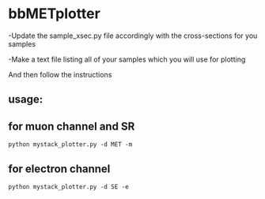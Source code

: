# bbMETplotter
-Update the sample_xsec.py file accordingly with the cross-sections for you samples

-Make a text file listing all of your samples which you will use for plotting 

And then follow the instructions

## usage:
## for muon channel and SR 

```
python mystack_plotter.py -d MET -m
```

## for electron channel
```
python mystack_plotter.py -d SE -e
```
